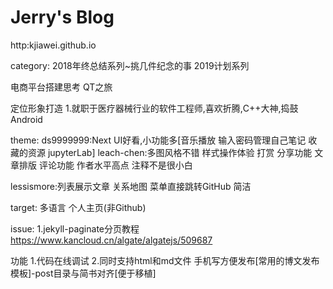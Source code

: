 # Jerry's Blog
http:kjiawei.github.io

category:
2018年终总结系列~挑几件纪念的事
2019计划系列

电商平台搭建思考
QT之旅


定位形象打造
1.就职于医疗器械行业的软件工程师,喜欢折腾,C++大神,捣鼓Android

theme:
ds9999999:Next UI好看,小功能多[音乐播放 输入密码管理自己笔记 收藏的资源 jupyterLab]
leach-chen:多图风格不错 样式操作体验 打赏 分享功能 文章排版 评论功能
作者水平高点 注释不是很小白

lessismore:列表展示文章 关系地图 菜单直接跳转GitHub 简洁


target:
多语言 个人主页(非Github)

issue:
1.jekyll-paginate分页教程 https://www.kancloud.cn/algate/algatejs/509687

功能
1.代码在线调试
2.同时支持html和md文件 手机写方便发布[常用的博文发布模板]-post目录与简书对齐[便于移植]
